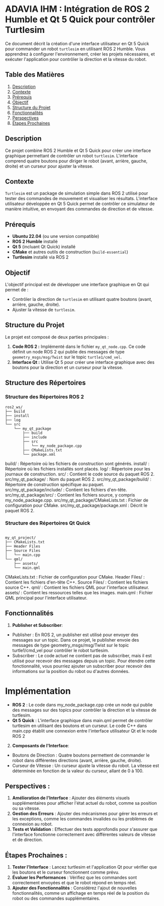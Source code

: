 # ADAVIA IHM : Intégration de ROS 2 Humble et Qt 5 Quick pour contrôler Turtlesim

Ce document décrit la création d'une interface utilisateur en Qt 5 Quick pour commander un robot `turtlesim` en utilisant ROS 2 Humble. Vous apprendrez à configurer l'environnement, créer les projets nécessaires, et exécuter l'application pour contrôler la direction et la vitesse du robot.

## Table des Matières

1. [Description](#description)
2. [Contexte](#contexte)
3. [Prérequis](#prérequis)
4. [Objectif](#objectif)
5. [Structure du Projet](#structure-du-projet)
6. [Fonctionnalités](#fonctionnalités)
7. [Perspectives](#perspectives)
8. [Étapes Prochaines](#étapes-prochaines)

## Description

Ce projet combine ROS 2 Humble et Qt 5 Quick pour créer une interface graphique permettant de contrôler un robot `turtlesim`. L'interface comprend quatre boutons pour diriger le robot (avant, arrière, gauche, droite) et un curseur pour ajuster la vitesse.

## Contexte

`Turtlesim` est un package de simulation simple dans ROS 2 utilisé pour tester des commandes de mouvement et visualiser les résultats. L'interface utilisateur développée en Qt 5 Quick permet de contrôler ce simulateur de manière intuitive, en envoyant des commandes de direction et de vitesse.

## Prérequis

- **Ubuntu 22.04** (ou une version compatible)
- **ROS 2 Humble** installé
- **Qt 5** (incluant Qt Quick) installé
- **CMake** et autres outils de construction (`build-essential`)
- **Turtlesim** installé via ROS 2

## Objectif

L'objectif principal est de développer une interface graphique en Qt qui permet de :
- Contrôler la direction de `turtlesim` en utilisant quatre boutons (avant, arrière, gauche, droite).
- Ajuster la vitesse de `turtlesim`.

## Structure du Projet

Le projet est composé de deux parties principales :

1. **Code ROS 2 :** Implémenté dans le fichier `my_qt_node.cpp`. Ce code définit un node ROS 2 qui publie des messages de type `geometry_msgs/msg/Twist` sur le topic `turtle1/cmd_vel`.
2. **Interface Qt :** Utilise Qt 5 pour créer une interface graphique avec des boutons pour la direction et un curseur pour la vitesse.
## Structure des Répertoires

### Structure des Répertoires ROS 2

```plaintext
ros2_ws/
├── build
├── install
├── log
└── src
    └── my_qt_package
        ├── build
        ├── include
        ├── src
        │   └── my_node_package.cpp
        ├── CMakeLists.txt
        └── package.xml
```
build/ : Répertoire où les fichiers de construction sont générés.
install/ : Répertoire où les fichiers installés sont placés.
log/ : Répertoire pour les journaux de construction.
src/ : Contient le code source du paquet ROS 2.
src/my_qt_package/ : Nom du paquet ROS 2.
src/my_qt_package/build/ : Répertoire de construction spécifique au paquet.
src/my_qt_package/include/ : Contient les fichiers d'en-tête.
src/my_qt_package/src/ : Contient les fichiers source, y compris my_node_package.cpp.
src/my_qt_package/CMakeLists.txt : Fichier de configuration pour CMake.
src/my_qt_package/package.xml : Décrit le paquet ROS 2.



### Structure des Répertoires Qt Quick

```plaintext

my_qt_project/
├── CMakeLists.txt
├── Header Files
├── Source Files  
│   └── main.cpp
└── qml/
    ├── assets/
    └── main.qml
```
CMakeLists.txt : Fichier de configuration pour CMake.
Header Files/ : Contient les fichiers d'en-tête C++.
Source Files/ : Contient les fichiers source C++.
qml/ : Contient les fichiers QML pour l'interface utilisateur.
assets/ : Contient les ressources telles que les images.
main.qml : Fichier QML principal pour l'interface utilisateur.


## Fonctionnalités
1. **Publisher et Subscriber**:
- Publisher : En ROS 2, un publisher est utilisé pour envoyer des messages sur un topic. Dans ce projet, le publisher envoie des messages de type geometry_msgs/msg/Twist sur le topic turtle1/cmd_vel pour contrôler le robot turtlesim.
- Subscriber : Le code actuel ne contient pas de subscriber, mais il est utilisé pour recevoir des messages depuis un topic. Pour étendre cette fonctionnalité, vous pourriez ajouter un subscriber pour recevoir des informations sur la position du robot ou d'autres données.

# Implémentation
- **ROS 2** : Le code dans my_node_package.cpp crée un node qui publie des messages sur des topics pour contrôler la direction et la vitesse de turtlesim.
- **Qt 5 Quick** : L'interface graphique dans main.qml permet de contrôler turtlesim en utilisant des boutons et un curseur. Le code C++ dans main.cpp établit une connexion entre l'interface utilisateur Qt et le node ROS 2

2. **Composants de l'Interface**:
- Boutons de Direction : Quatre boutons permettent de commander le robot dans différentes directions (avant, arrière, gauche, droite).
- Curseur de Vitesse : Un curseur ajuste la vitesse du robot. La vitesse est déterminée en fonction de la valeur du curseur, allant de 0 à 100.

## Perspectives :
1. **Amélioration de l'Interface** : Ajouter des éléments visuels supplémentaires pour afficher l'état actuel du robot, comme sa position ou sa vitesse.
2. **Gestion des Erreurs** : Ajouter des mécanismes pour gérer les erreurs et les exceptions, comme les commandes invalides ou les problèmes de connexion au robot.
3. **Tests et Validation** : Effectuer des tests approfondis pour s'assurer que l'interface fonctionne correctement avec différentes valeurs de vitesse et de direction.


## Étapes Prochaines :
1. **Tester l'Interface** : Lancez turtlesim et l'application Qt pour vérifier que les boutons et le curseur fonctionnent comme prévu.
2. **Évaluer les Performances** : Vérifiez que les commandes sont correctement envoyées et que le robot répond en temps réel.
3. **Ajouter des Fonctionnalités** : Considérez l'ajout de nouvelles fonctionnalités, comme un affichage en temps réel de la position du robot ou des commandes supplémentaires.

